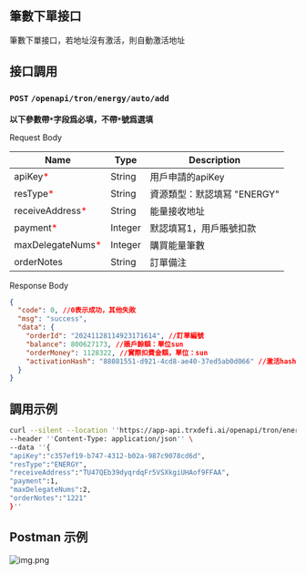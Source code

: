 ## 筆數下單接口
筆數下單接口，若地址沒有激活，則自動激活地址

## 接口調用
### `POST` `/openapi/tron/energy/auto/add`
**以下參數帶`*`字段爲必填，不帶`*`號爲選填**

Request Body

| Name                                            | Type    | Description      |
|-------------------------------------------------|---------|------------------|
| apiKey<span style="color:red">*</span>          | String  | 用戶申請的apiKey      |
| resType<span style="color:red">*</span>         | String  | 資源類型：默認填冩 "ENERGY" |
| receiveAddress<span style="color:red">*</span>  | String  | 能量接收地址           |
| payment<span style="color:red">*</span>         | Integer | 默認填冩1，用戶賬號扣款     |
| maxDelegateNums<span style="color:red">*</span> | Integer  | 購買能量筆數           |
| orderNotes                                      | String  | 訂單備注             |



Response Body
```JSON
{
  "code": 0, //0表示成功，其他失敗
  "msg": "success",
  "data": {
    "orderId": "20241128114923171614", //訂單編號
    "balance": 800627173, //賬戶餘額：單位sun
    "orderMoney": 1128322, //實際扣費金額，單位：sun
    "activationHash": "88081551-d921-4cd8-ae40-37ed5ab0d066" //激活hash
  }
}


```

## 調用示例
```bash
curl --silent --location ''https://app-api.trxdefi.ai/openapi/tron/energy/auto/add'' \
--header ''Content-Type: application/json'' \
--data ''{
"apiKey":"c357ef19-b747-4312-b02a-987c9078cd6d",
"resType":"ENERGY",
"receiveAddress":"TU47QEb39dyqrdqFr5VSXkgiUHAof9FFAA",
"payment":1,
"maxDelegateNums":2,
"orderNotes":"1221"
}''


```

## Postman 示例

![img.png](https://raw.githubusercontent.com/robertwan2088/TRXDeFi/refs/heads/main/readme/img/auto_add.png)

